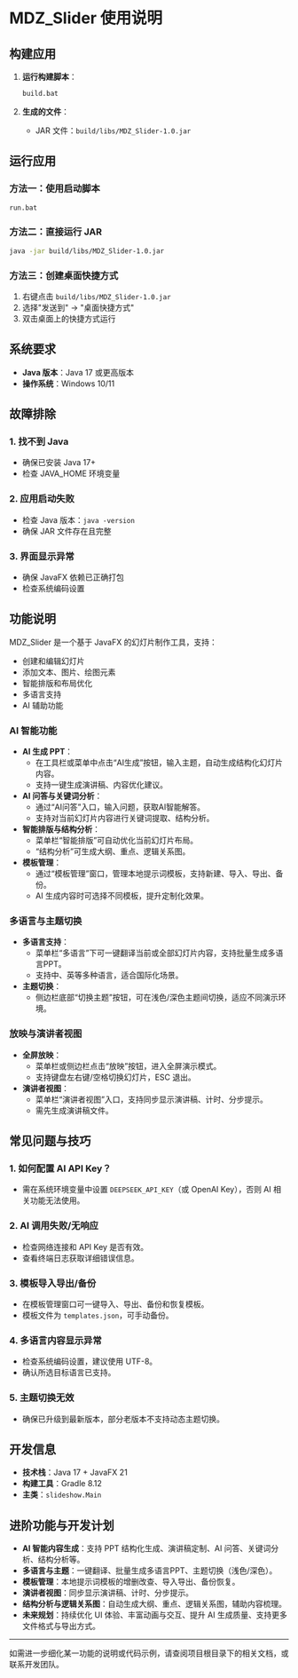 # MDZ_Slider 使用说明

## 构建应用

1. **运行构建脚本**：
   ```bash
   build.bat
   ```

2. **生成的文件**：
   - JAR 文件：`build/libs/MDZ_Slider-1.0.jar`

## 运行应用

### 方法一：使用启动脚本
```bash
run.bat
```

### 方法二：直接运行 JAR
```bash
java -jar build/libs/MDZ_Slider-1.0.jar
```

### 方法三：创建桌面快捷方式
1. 右键点击 `build/libs/MDZ_Slider-1.0.jar`
2. 选择"发送到" → "桌面快捷方式"
3. 双击桌面上的快捷方式运行

## 系统要求

- **Java 版本**：Java 17 或更高版本
- **操作系统**：Windows 10/11

## 故障排除

### 1. 找不到 Java
- 确保已安装 Java 17+
- 检查 JAVA_HOME 环境变量

### 2. 应用启动失败
- 检查 Java 版本：`java -version`
- 确保 JAR 文件存在且完整

### 3. 界面显示异常
- 确保 JavaFX 依赖已正确打包
- 检查系统编码设置

## 功能说明

MDZ_Slider 是一个基于 JavaFX 的幻灯片制作工具，支持：

- 创建和编辑幻灯片
- 添加文本、图片、绘图元素
- 智能排版和布局优化
- 多语言支持
- AI 辅助功能

### AI 智能功能

- **AI 生成 PPT**：
  - 在工具栏或菜单中点击“AI生成”按钮，输入主题，自动生成结构化幻灯片内容。
  - 支持一键生成演讲稿、内容优化建议。
- **AI 问答与关键词分析**：
  - 通过“AI问答”入口，输入问题，获取AI智能解答。
  - 支持对当前幻灯片内容进行关键词提取、结构分析。
- **智能排版与结构分析**：
  - 菜单栏“智能排版”可自动优化当前幻灯片布局。
  - “结构分析”可生成大纲、重点、逻辑关系图。
- **模板管理**：
  - 通过“模板管理”窗口，管理本地提示词模板，支持新建、导入、导出、备份。
  - AI 生成内容时可选择不同模板，提升定制化效果。

### 多语言与主题切换

- **多语言支持**：
  - 菜单栏“多语言”下可一键翻译当前或全部幻灯片内容，支持批量生成多语言PPT。
  - 支持中、英等多种语言，适合国际化场景。
- **主题切换**：
  - 侧边栏底部“切换主题”按钮，可在浅色/深色主题间切换，适应不同演示环境。

### 放映与演讲者视图

- **全屏放映**：
  - 菜单栏或侧边栏点击“放映”按钮，进入全屏演示模式。
  - 支持键盘左右键/空格切换幻灯片，ESC 退出。
- **演讲者视图**：
  - 菜单栏“演讲者视图”入口，支持同步显示演讲稿、计时、分步提示。
  - 需先生成演讲稿文件。

## 常见问题与技巧

### 1. 如何配置 AI API Key？
- 需在系统环境变量中设置 `DEEPSEEK_API_KEY`（或 OpenAI Key），否则 AI 相关功能无法使用。

### 2. AI 调用失败/无响应
- 检查网络连接和 API Key 是否有效。
- 查看终端日志获取详细错误信息。

### 3. 模板导入导出/备份
- 在模板管理窗口可一键导入、导出、备份和恢复模板。
- 模板文件为 `templates.json`，可手动备份。

### 4. 多语言内容显示异常
- 检查系统编码设置，建议使用 UTF-8。
- 确认所选目标语言已支持。

### 5. 主题切换无效
- 确保已升级到最新版本，部分老版本不支持动态主题切换。

## 开发信息

- **技术栈**：Java 17 + JavaFX 21
- **构建工具**：Gradle 8.12
- **主类**：`slideshow.Main`

## 进阶功能与开发计划

- **AI 智能内容生成**：支持 PPT 结构化生成、演讲稿定制、AI 问答、关键词分析、结构分析等。
- **多语言与主题**：一键翻译、批量生成多语言PPT、主题切换（浅色/深色）。
- **模板管理**：本地提示词模板的增删改查、导入导出、备份恢复。
- **演讲者视图**：同步显示演讲稿、计时、分步提示。
- **结构分析与逻辑关系图**：自动生成大纲、重点、逻辑关系图，辅助内容梳理。
- **未来规划**：持续优化 UI 体验、丰富动画与交互、提升 AI 生成质量、支持更多文件格式与导出方式。

---

如需进一步细化某一功能的说明或代码示例，请查阅项目根目录下的相关文档，或联系开发团队。 